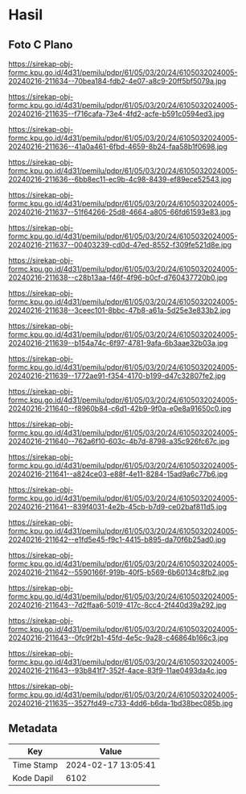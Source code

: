 # Hasil

## Foto C Plano

https://sirekap-obj-formc.kpu.go.id/4d31/pemilu/pdpr/61/05/03/20/24/6105032024005-20240216-211634--70bea184-fdb2-4e07-a8c9-20ff5bf5079a.jpg

https://sirekap-obj-formc.kpu.go.id/4d31/pemilu/pdpr/61/05/03/20/24/6105032024005-20240216-211635--f716cafa-73e4-4fd2-acfe-b591c0594ed3.jpg

https://sirekap-obj-formc.kpu.go.id/4d31/pemilu/pdpr/61/05/03/20/24/6105032024005-20240216-211636--41a0a461-6fbd-4659-8b24-faa58b1f0698.jpg

https://sirekap-obj-formc.kpu.go.id/4d31/pemilu/pdpr/61/05/03/20/24/6105032024005-20240216-211636--6bb8ec11-ec9b-4c98-8439-ef89ece52543.jpg

https://sirekap-obj-formc.kpu.go.id/4d31/pemilu/pdpr/61/05/03/20/24/6105032024005-20240216-211637--51f64266-25d8-4664-a805-66fd61593e83.jpg

https://sirekap-obj-formc.kpu.go.id/4d31/pemilu/pdpr/61/05/03/20/24/6105032024005-20240216-211637--00403239-cd0d-47ed-8552-f309fe521d8e.jpg

https://sirekap-obj-formc.kpu.go.id/4d31/pemilu/pdpr/61/05/03/20/24/6105032024005-20240216-211638--c28b13aa-f46f-4f96-b0cf-d760437720b0.jpg

https://sirekap-obj-formc.kpu.go.id/4d31/pemilu/pdpr/61/05/03/20/24/6105032024005-20240216-211638--3ceec101-8bbc-47b8-a61a-5d25e3e833b2.jpg

https://sirekap-obj-formc.kpu.go.id/4d31/pemilu/pdpr/61/05/03/20/24/6105032024005-20240216-211639--b154a74c-6f97-4781-9afa-6b3aae32b03a.jpg

https://sirekap-obj-formc.kpu.go.id/4d31/pemilu/pdpr/61/05/03/20/24/6105032024005-20240216-211639--1772ae91-f354-4170-b199-d47c32807fe2.jpg

https://sirekap-obj-formc.kpu.go.id/4d31/pemilu/pdpr/61/05/03/20/24/6105032024005-20240216-211640--f8960b84-c6d1-42b9-9f0a-e0e8a91650c0.jpg

https://sirekap-obj-formc.kpu.go.id/4d31/pemilu/pdpr/61/05/03/20/24/6105032024005-20240216-211640--762a6f10-603c-4b7d-8798-a35c926fc67c.jpg

https://sirekap-obj-formc.kpu.go.id/4d31/pemilu/pdpr/61/05/03/20/24/6105032024005-20240216-211641--a824ce03-e88f-4e11-8284-15ad9a6c77b6.jpg

https://sirekap-obj-formc.kpu.go.id/4d31/pemilu/pdpr/61/05/03/20/24/6105032024005-20240216-211641--839f4031-4e2b-45cb-b7d9-ce02baf811d5.jpg

https://sirekap-obj-formc.kpu.go.id/4d31/pemilu/pdpr/61/05/03/20/24/6105032024005-20240216-211642--e1fd5e45-f9c1-4415-b895-da70f6b25ad0.jpg

https://sirekap-obj-formc.kpu.go.id/4d31/pemilu/pdpr/61/05/03/20/24/6105032024005-20240216-211642--5590166f-919b-40f5-b569-6b60134c8fb2.jpg

https://sirekap-obj-formc.kpu.go.id/4d31/pemilu/pdpr/61/05/03/20/24/6105032024005-20240216-211643--7d2ffaa6-5019-417c-8cc4-2f440d39a292.jpg

https://sirekap-obj-formc.kpu.go.id/4d31/pemilu/pdpr/61/05/03/20/24/6105032024005-20240216-211643--0fc9f2b1-45fd-4e5c-9a28-c46864b166c3.jpg

https://sirekap-obj-formc.kpu.go.id/4d31/pemilu/pdpr/61/05/03/20/24/6105032024005-20240216-211643--93b841f7-352f-4ace-83f9-11ae0493da4c.jpg

https://sirekap-obj-formc.kpu.go.id/4d31/pemilu/pdpr/61/05/03/20/24/6105032024005-20240216-211635--3527fd49-c733-4dd6-b6da-1bd38bec085b.jpg


## Metadata

| Key        | Value               |
| ---------- | ------------------- |
| Time Stamp | 2024-02-17 13:05:41 |
| Kode Dapil | 6102                |



